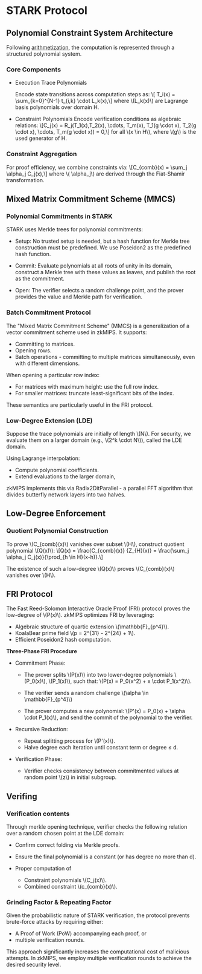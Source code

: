 # STARK Protocol

## Polynomial Constraint System Architecture

Following [arithmetization]((./arithmetization.md)), the computation is represented through a structured polynomial system.

### Core Components
- ​Execution Trace Polynomials
  
  Encode state transitions across computation steps as:
  \\[ T_i(x) = \sum_{k=0}^{N-1} t_{i,k} \cdot L_k(x),\\]
  where \\(L_k(x)\\) are Lagrange basis polynomials over domain H. 
​
- Constraint Polynomials
  Encode verification conditions as algebraic relations:
  \\[C_j(x) = R_j(T_1(x),T_2(x), \cdots, T_m(x), T_1(g \cdot x), T_2(g \cdot x), \cdots, T_m(g \cdot x)) = 0,\\]
  for all \\(x \in H\\), where \\(g\\) is the used generator of H.

### Constraint Aggregation
For proof efficiency, we combine constraints via:
\\[C_{comb}(x) = \sum_j \alpha_j C_j(x),\\]
where \\( \alpha_j\\) are derived through the Fiat-Shamir transformation.

## Mixed Matrix Commitment Scheme (MMCS)

### Polynomial Commitments in STARK

STARK uses Merkle trees for polynomial commitments:

- Setup: No trusted setup is needed, but a hash function for Merkle tree construction must be predefined. We use Poseidon2 as the predefined hash function.

- Commit: Evaluate polynomials at all roots of unity in its domain, construct a Merkle tree with these values as leaves, and publish the root as the commitment.

- Open: The verifier selects a random challenge point, and the prover provides the value and Merkle path for verification.

### Batch Commitment Protocol

The "Mixed Matrix Commitment Scheme" (MMCS) is a generalization of a vector commitment scheme used in zkMIPS. It supports:

- Committing to matrices.
- Opening rows.
- Batch operations - committing to multiple matrices simultaneously, even with different dimensions.

When opening a particular row index:

- For matrices with maximum height: use the full row index.
- For smaller matrices: truncate least-significant bits of the index.

These semantics are particularly useful in the FRI protocol.

### Low-Degree Extension (LDE)

Suppose the trace polynomials are initially of length \\(N\\). For security, we evaluate them on a larger domain (e.g., \\(2^k \cdot N\\)), called the LDE domain.

Using Lagrange interpolation:
- Compute polynomial coefficients.
- Extend evaluations to the larger domain,

zkMIPS implements this via Radix2DitParallel - a parallel FFT algorithm that divides butterfly network layers into two halves.

## Low-Degree Enforcement

### Quotient Polynomial Construction

To prove \\(C_{comb}(x)\\) vanishes over subset \\(H\\), construct quotient polynomial \\(Q(x)\\):
\\[Q(x) = \frac{C_{comb}(x)} {Z_{H}(x)} = \frac{\sum_j \alpha_j C_j(x)}{\prod_{h \in H}(x-h)}.\\]

The existence of such a low-degree \\(Q(x)\\) proves \\(C_{comb}(x)\\) vanishes over \\(H\\).

## FRI Protocol 

The Fast Reed-Solomon Interactive Oracle Proof (FRI) protocol proves the low-degree of \\(P(x)\\). zkMIPS optimizes FRI by leveraging:
- Algebraic structure of quartic extension \\(\mathbb{F}_{p^4}\\).
- KoalaBear prime field \\(p = 2^{31} - 2^{24} + 1\\).
- Efficient Poseidon2 hash computation.

**Three-Phase FRI Procedure**
- Commitment Phase:

  - The prover splits \\(P(x)\\) into two lower-degree polynomials \\(P_0(x)\\), \\(P_1(x)\\), such that: \\(P(x) = P_0(x^2) + x \cdot P_1(x^2)\\).

  - The verifier sends a random challenge \\(\alpha \in  \mathbb{F}_{p^4}\\) 
  - The prover computes a new polynomial: \\(P'(x) = P_0(x) + \alpha \cdot P_1(x)\\), and send the commit of the polynomial to the verifier.

- ​Recursive Reduction:
  - Repeat splitting process for \\(P'(x)\\).
  - Halve degree each iteration until constant term or degree ≤ d.

- ​Verification Phase:
  - Verifier checks consistency between commitmented values at random point \\(z\\) in initial subgroup.

## Verifing 

### Verification contents

Through merkle opening technique, verifier checks the following relation over a random chosen point at the LDE domain:

- Confirm correct folding via Merkle proofs.

- Ensure the final polynomial is a constant (or has degree no more than d).

- Proper computation of
  - Constraint polynomials  \\(C_j(x)\\).
  -  Combined constraint \\(c_{comb}(x)\\).

### Grinding Factor & Repeating Factor

Given the probabilistic nature of STARK verification, the protocol prevents brute-force attacks by requiring either:
- A Proof of Work (PoW) accompanying each proof, or
- multiple verification rounds.

This approach significantly increases the computational cost of malicious attempts. In zkMIPS, we employ multiple verification rounds to achieve the desired security level.
